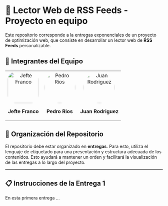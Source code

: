 # 🚀 Lector Web de RSS Feeds - Proyecto en equipo

Este repositorio corresponde a la entregas exponenciales de un proyecto de optimización web, que consiste en desarrollar un lector web de **RSS Feeds** personalizable.

## 🥷 Integrantes del Equipo

<div align="center">
  <table>
    <tr>
      <td align="center">
        <img src="https://github.com/user-attachments/assets/bf04bebc-3576-4fbf-ad55-2301c7c0f1c8" alt="Jefte Franco" width="100" style="border-radius: 25%;">
        <p><strong>Jefte Franco</strong></p>
      </td>
      <td align="center">
        <img src="https://github.com/user-attachments/assets/14a6c539-1b0e-4e44-8310-0cafada4e850" alt="Pedro Rios" width="100" style="border-radius: 50%;">
        <p><strong>Pedro Rios</strong></p>
      </td>
      <td align="center">
        <img src="https://github.com/user-attachments/assets/9a9baafb-05a4-4988-a198-755354eea022" alt="Juan Rodriguez" width="100" style="border-radius: 50%;">
        <p><strong>Juan Rodriguez</strong></p>
      </td>
    </tr>
  </table>
</div>

## 📁 Organización del Repositorio

El repositorio debe estar organizado en **entregas**. Para esto, utiliza el lenguaje de etiquetado para una presentación y estructura adecuada de los contenidos. Esto ayudará a mantener un orden y facilitará la visualización de las entregas a lo largo del proyecto.

---

## 📋 Instrucciones de la Entrega 1

En esta primera entrega ...
